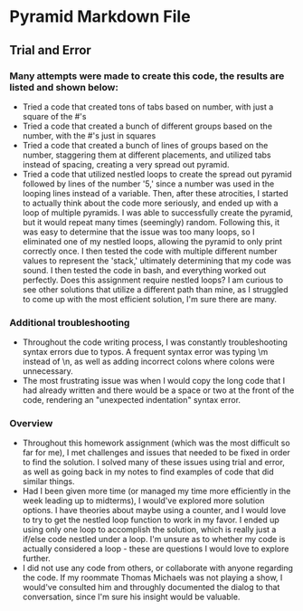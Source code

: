# Pyramid Markdown File

## Trial and Error
### Many attempts were made to create this code, the results are listed and shown below:
- Tried a code that created tons of tabs based on number, with just a square of the #'s
- Tried a code that created a bunch of different groups based on the number, with the #'s just in squares
- Tried a code that created a bunch of lines of groups based on the number, staggering them at different placements, and utilized tabs instead of spacing, creating a very spread out pyramid.
- Tried a code that utilized nestled loops to create the spread out pyramid followed by lines of the number '5,' since a number was used in the looping lines instead of a variable.
Then, after these atrocities, I started to actually think about the code more seriously, and ended up with a loop of multiple pyramids. I was able to successfully create the pyramid, but it would repeat many times (seemingly) random.
Following this, it was easy to determine that the issue was too many loops, so I eliminated one of my nestled loops, allowing the pyramid to only print correctly once. I then tested the code with multiple different number values to represent the 'stack,' ultimately determining that my code was sound. I then tested the code in bash, and everything worked out perfectly.
Does this assignment require nestled loops? I am curious to see other solutions that utilize a different path than mine, as I struggled to come up with the most efficient solution, I'm sure there are many. 

### Additional troubleshooting
- Throughout the code writing process, I was constantly troubleshooting syntax errors due to typos. A frequent syntax error was typing \m instead of \n, as well as adding incorrect colons where colons were unnecessary.
- The most frustrating issue was when I would copy the long code that I had already written and there would be a space or two at the front of the code, rendering an "unexpected indentation" syntax error.

### Overview
- Throughout this homework assignment (which was the most difficult so far for me), I met challenges and issues that needed to be fixed in order to find the solution. I solved many of these issues using trial and error, as well as going back in my notes to find examples of code that did similar things.
- Had I been given more time (or managed my time more efficiently in the week leading up to midterms), I would've explored more solution options. I have theories about maybe using a counter, and I would love to try to get the nestled loop function to work in my favor. I ended up using only one loop to accomplish the solution, which is really just a if/else code nestled under a loop. I'm unsure as to whether my code is actually considered a loop - these are questions I would love to explore further.
- I did not use any code from others, or collaborate with anyone regarding the code. If my roommate Thomas Michaels was not playing a show, I would've consulted him and throughly documented the dialog to that conversation, since I'm sure his insight would be valuable.
